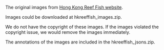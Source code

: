 The original images from [Hong Kong Reef Fish website](https://www.114ehkreeffish.org/?lang=en).

Images could be downloaded at hkreeffish_images.zip. 

We do not have the copyright of these images. If the images violated the copyright issue, we would remove the images immediately.

The annotations of the images are included in the hkreeffish_jsons.zip.

